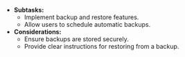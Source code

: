 - **Subtasks:**
    - Implement backup and restore features.
    - Allow users to schedule automatic backups.
- **Considerations:**
    - Ensure backups are stored securely.
    - Provide clear instructions for restoring from a backup.
